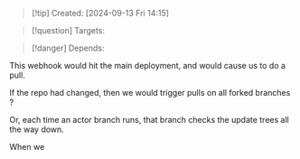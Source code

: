 
>[!tip] Created: [2024-09-13 Fri 14:15]

>[!question] Targets: 

>[!danger] Depends: 

This webhook would hit the main deployment, and would cause us to do a pull.

If the repo had changed, then we would trigger pulls on all forked branches ?

Or, each time an actor branch runs, that branch checks the update trees all the way down.

When we 
